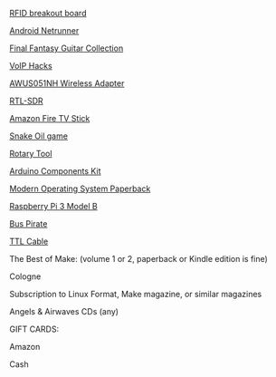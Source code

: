 [RFID breakout board](http://www.adafruit.com/product/364)

[Android Netrunner](http://www.amazon.com/Android-Netrunner-The-Card-Game/dp/1616614609/)

[Final Fantasy Guitar Collection](http://www.amazon.com/Final-Fantasy-Guitar-Solo-Collection/dp/4285132869/)

[VoIP Hacks](http://www.amazon.com/VoIP-Hacks-Tools-Internet-Telephony-ebook/dp/B002SR2QJG/)

[AWUS051NH Wireless Adapter](http://www.amazon.com/Alfa-AWUS051NH-802-11a-Wireless-9dBi/dp/B003YH1X48/)

[RTL-SDR](https://www.amazon.com/RTL-SDR-Blog-RTL2832U-Software-Defined/dp/B0129EBDS2/)

[Amazon Fire TV Stick](https://www.amazon.com/gp/product/B00ZV9RDKK/)

[Snake Oil game](https://www.amazon.com/Snake-Card-Game-Discontinued-manufacturer/dp/B00AEB1R66/)

[Rotary Tool](https://www.amazon.com/WEN-2305-Rotary-Tool-Shaft/dp/B003BYRFH8/)

[Arduino Components Kit](https://www.amazon.com/dp/B00JUW71QK/)

[Modern Operating System Paperback](https://www.amazon.com/Modern-Operating-Systems-Herbert-Tanenbaum/dp/B01JQ0XXL2/)

[Raspberry Pi 3 Model B](https://www.amazon.com/Raspberry-Pi-RASP-PI-3-Model-Motherboard/dp/B01CD5VC92/)

[Bus Pirate](https://www.sparkfun.com/products/12942)

[TTL Cable](https://www.adafruit.com/product/954)

The Best of Make: (volume 1 or 2, paperback or Kindle edition is fine)

Cologne

Subscription to Linux Format, Make magazine, or similar magazines

Angels & Airwaves CDs (any)

GIFT CARDS:

Amazon

Cash
